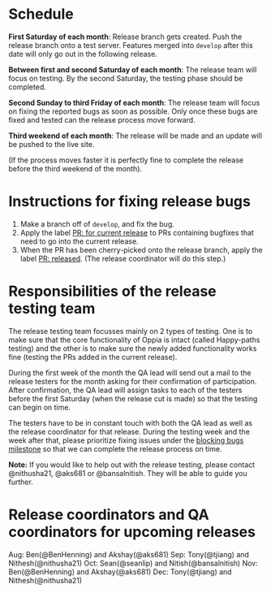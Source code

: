 # Schedule
**First Saturday of each month**: Release branch gets created. Push the release branch onto a test server.
Features merged into `develop` after this date will only go out in the following release.

**Between first and second Saturday of each month**: The release team will focus on testing. By the second Saturday, the testing phase should be completed.

**Second Sunday to third Friday of each month**: The release team will focus on fixing the reported bugs as soon as possible. Only once these bugs are fixed and tested can the release process move forward.

**Third weekend of each month**:  The release will be made and an update will be pushed to the live site.

(If the process moves faster it is perfectly fine to complete the release before the third weekend of the month).

# Instructions for fixing release bugs
1. Make a branch off of `develop`, and fix the bug.
1. Apply the label [PR: for current release](https://github.com/oppia/oppia/labels/PR%3A%20for%20current%20release) to PRs containing bugfixes that need to go into the current release.
1. When the PR has been cherry-picked onto the release branch, apply the label [PR: released](https://github.com/oppia/oppia/labels/PR%3A%20released). (The release coordinator will do this step.)

# Responsibilities of the release testing team
The release testing team focusses mainly on 2 types of testing. One is to make sure that the core functionality of Oppia is intact (called Happy-paths testing) and the other is to make sure the newly added functionality works fine (testing the PRs added in the current release). 

During the first week of the month the QA lead will send out a mail to the release testers for the month asking for their confirmation of participation. After confirmation, the QA lead will assign tasks to each of the testers before the first Saturday (when the release cut is made) so that the testing can begin on time. 

The testers have to be in constant touch with both the QA lead as well as the release coordinator for that release. During the testing week and the week after that, please prioritize fixing issues under the [blocking bugs milestone](https://github.com/oppia/oppia/milestone/39) so that we can complete the release process on time.  

**Note:** If you would like to help out with the release testing, please contact @nithusha21, @aks681 or @bansalnitish. They will be able to guide you further. 

# Release coordinators and QA coordinators for upcoming releases
Aug: Ben(@BenHenning) and Akshay(@aks681)
Sep: Tony(@tjiang) and Nithesh(@nithusha21)
Oct: Sean(@seanlip) and Nitish(@bansalnitish)
Nov: Ben(@BenHenning) and Akshay(@aks681)
Dec: Tony(@tjiang) and Nithesh(@nithusha21)
